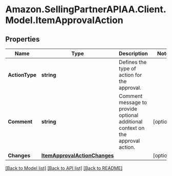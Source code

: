 # Amazon.SellingPartnerAPIAA.Client.Model.ItemApprovalAction
## Properties

Name | Type | Description | Notes
------------ | ------------- | ------------- | -------------
**ActionType** | **string** | Defines the type of action for the approval. | 
**Comment** | **string** | Comment message to provide optional additional context on the approval action. | [optional] 
**Changes** | [**ItemApprovalActionChanges**](ItemApprovalActionChanges.md) |  | [optional] 

[[Back to Model list]](../README.md#documentation-for-models) [[Back to API list]](../README.md#documentation-for-api-endpoints) [[Back to README]](../README.md)

